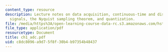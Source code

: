 ```yaml
---
content_type: resource
description: Lecture notes on data acquisition, continuous-time and discrete-time
  signals, the Nyquist sampling theorem, and quantization.
file: /media/https%3A/open-learning-course-data-rc.s3.amazonaws.com/hst-582j-biomedical-signal-and-image-processing-spring-2007/c8dc8096a9d75f8f30b4b97354b48437_ch1_adc.pdf
file_type: application/pdf
resourcetype: Document
title: ch1_adc.pdf
uid: c8dc8096-a9d7-5f8f-30b4-b97354b48437
---
```

